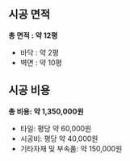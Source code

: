 ## 시공 면적
**총 면적 : 약 12평**
- 바닥 : 약 2평
- 벽면 : 약 10평

## 시공 비용
**총 비용: 약 1,350,000원**
- 타일: 평당 약 60,000원
- 시공비: 평당 약 40,000원
- 기타자재 및 부속품: 약 150,000원
  
